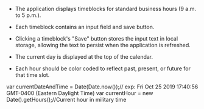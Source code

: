 
* The application displays timeblocks for standard business hours (9 a.m. to 5 p.m.).

* Each timeblock contains an input field and save button.

* Clicking a timeblock's "Save" button stores the input text in local storage, allowing the text to persist when the application is refreshed.

* The current day is displayed at the top of the calendar.

* Each hour should be color coded to reflect past, present, or future for that time slot.

var currentDateAndTime = Date(Date.now());// exp: Fri Oct 25 2019 17:40:56 GMT-0400 (Eastern Daylight Time)
var currentHour = new Date().getHours();//Current hour in military time